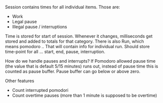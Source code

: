 
Session contains times for all individual items. Those are:
* Work
* Legal pause
* Illegal pause / interruptions

Time is stored for start of session. Whenever it changes, milliseconds get stored and added to totals for that category.
There is also Run, which means pomodoro .. That will contain info for individual run. Should store time-point for all ...
start, end, pause, interruption.


How do we handle pauses and interrupts?
If Pomodoro allowed pause time (the value that is default 5/15 minutes) runs out, instead of pause time this is counted as pause buffer.
Pause buffer can go below or above zero.

Other features
* Count interrupted pomodori
* Count overtime pauses (more than 1 minute is supposed to be overtime)